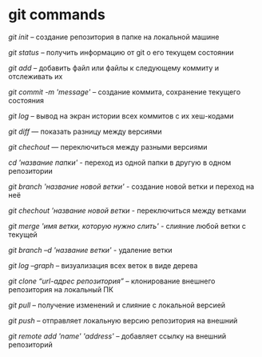 # git commands

_*git init*_ – создание репозитория в папке на локальной машине

_*git status*_ – получить информацию от git о его текущем состоянии

_*git add*_ – добавить файл или файлы к следующему коммиту и отслеживать их

_*git commit -m 'message'*_ – создание коммита, сохранение текущего состояния

_*git log*_ – вывод на экран истории всех коммитов с их хеш-кодами

_*git diff*_ — показать разницу между версиями

_*git chechout*_ — переключиться между разными версиями

_*cd 'название папки'*_ - переход из одной папки в другую в одном репозитории

_*git branch 'название новой ветки'*_ - создание новой ветки и переход на неё

_*git chechout 'название новой ветки*_ - переключиться между ветками

_*git merge 'имя ветки, которую нужно слить'*_ - слияние любой ветки с текущей

_*git branch –d 'название ветки'*_ - удаление ветки

_*git log –graph*_ – визуализация всех веток в виде дерева

_*git clone “url-адрес репозитория”*_ – клонирование внешнего репозитория на  локальный ПК

_*git pull*_ – получение изменений и слияние с локальной версией

_*git push*_ – отправляет локальную версию репозитория на внешний

_*git remote add 'name' 'address'*_ – добавляет ссылку на внешний репозиторий
